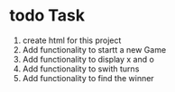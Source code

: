 # todo Task
1. create html for this project
2. Add functionality to startt a new Game
3. Add functionality to display x and o
4. Add functionality to swith turns
5. Add functionality to find the winner
